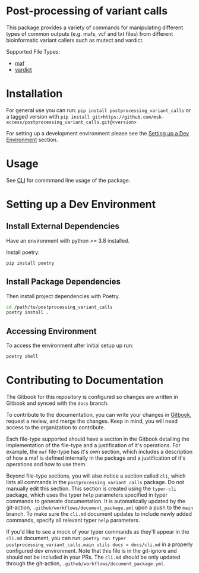 # Post-processing of variant calls

This package provides a variety of commands for manipulating different types of common outputs (e.g. mafs, vcf and txt files) from different bioinformatic variant callers such as mutect and vardict. 

Supported File Types:
- [maf](docs/MAF.md) 
- [vardict](docs/VARDICT.md)

# Installation  

For general use you can run: `pip install postprocessing_variant_calls`
or a tagged version with `pip install git+https://github.com/msk-access/postprocessing_variant_calls.git@<version>`

For setting up a development environment please see the [Setting up a Dev Environment](#Setting-up-a-Dev-Environment) section.

# Usage

See [CLI](docs/CLI.md) for commmand line usage of the package.

# Setting up a Dev Environment 

## Install External Dependencies
Have an environment with python >= 3.8 installed. 

Install poetry: 

```bash
pip install poetry
```

## Install Package Dependencies

Then install project dependencies with Poetry.

```bash
cd /path/to/postprocessing_variant_calls
poetry install .
```

## Accessing Environment

To access the environment after initial setup up run: 

```bash
poetry shell
```

# Contributing to Documentation

The Gitbook for this repository is configured so changes are written in Gitbook and synced with the `docs` branch. 

To contribute to the documentation, you can write your changes in [Gitbook](https://app.gitbook.com/o/-LhMNgvjydB3TFWAUMVb/s/VBp8SqbRAs28AQCVNoIS/), request a review, and merge the changes. Keep in mind, you will need access to the organization to contribute. 

Each file-type supported should have a section in the Gitbook detailing the implementation of the file-type and a justification of it's operations. For example, the `maf` file-type has it's own section, which includes a description of how a maf is defined internally in the package and a justification of it's operations and how to use them.

Beyond file-type sections, you will also notice a section called `cli`, which lists all commands in the `postprocessing_variant_calls` package. Do not manually edit this section. This section is created using the `typer-cli` package, which uses the typer `help` parameters specified in typer commands to generate documentation. It is automatically updated by the git-action, `.github/workflows/document_package.yml` upon a push to the `main` branch. To make sure the `cli.md` document updates to include newly added commands, specify all relevant typer `help` parameters.

If you'd like to see a mock of your typer commands as they'll appear in the `cli.md` document, you can run: `poetry run typer postprocessing_variant_calls.main utils docs > docs/cli.md` in a properly configured dev environment. Note that this file is in the git-ignore and should not be included in your PRs. The `cli.md` should be only updated through the git-action, `.github/workflows/document_package.yml`.
